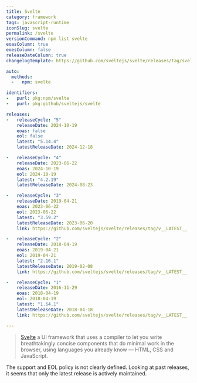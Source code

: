 ```yaml
---
title: Svelte
category: framework
tags: javascript-runtime
iconSlug: svelte
permalink: /svelte
versionCommand: npm list svelte
eoasColumn: true
eoesColumn: false
releaseDateColumn: true
changelogTemplate: https://github.com/sveltejs/svelte/releases/tag/svelte%40__LATEST__

auto:
  methods:
  -   npm: svelte

identifiers:
-   purl: pkg:npm/svelte
-   purl: pkg:github/sveltejs/svelte

releases:
-   releaseCycle: "5"
    releaseDate: 2024-10-19
    eoas: false
    eol: false
    latest: "5.14.4"
    latestReleaseDate: 2024-12-18

-   releaseCycle: "4"
    releaseDate: 2023-06-22
    eoas: 2024-10-19
    eol: 2024-10-19
    latest: "4.2.19"
    latestReleaseDate: 2024-08-23

-   releaseCycle: "3"
    releaseDate: 2019-04-21
    eoas: 2023-06-22
    eol: 2023-06-22
    latest: "3.59.2"
    latestReleaseDate: 2023-06-20
    link: https://github.com/sveltejs/svelte/releases/tag/v__LATEST__

-   releaseCycle: "2"
    releaseDate: 2018-04-19
    eoas: 2019-04-21
    eol: 2019-04-21
    latest: "2.16.1"
    latestReleaseDate: 2019-02-08
    link: https://github.com/sveltejs/svelte/releases/tag/v__LATEST__

-   releaseCycle: "1"
    releaseDate: 2016-11-29
    eoas: 2018-04-19
    eol: 2018-04-19
    latest: "1.64.1"
    latestReleaseDate: 2018-04-18
    link: https://github.com/sveltejs/svelte/releases/tag/v__LATEST__

---
```


> [Svelte](https://svelte.dev/) a UI framework that uses a compiler to let you write
> breathtakingly concise components that do minimal work in the browser, using languages you already
> know — HTML, CSS and JavaScript.

The support and EOL policy is not clearly defined. Looking at past releases,
it seems that only the latest release is actively maintained.
